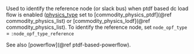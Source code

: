 Used to identify the reference node (or slack bus) when ptdf based dc load flow is enabled ([physics\_type](@ref) set to [commodity\_physics\_ptdf](@ref commodity_physics_list) or [commodity\_physics\_lodf](@ref commodity_physics_list). To identify the reference node, set `node_opf_type` = `:node_opf_type_reference`

See also [powerflow](@ref ptdf-based-powerflow).
